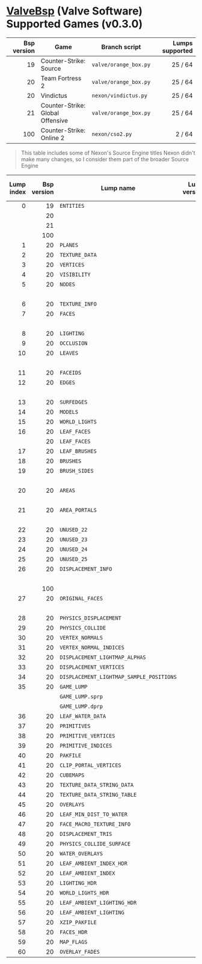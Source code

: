 # [ValveBsp](https://developer.valvesoftware.com/wiki/Source_BSP_File_Format) (Valve Software) Supported Games (v0.3.0)
| Bsp version | Game | Branch script | Lumps supported |
| --: | -------------------------------- | --------------------- | ------: |
|  19 | Counter-Strike: Source           | `valve/orange_box.py` | 25 / 64 |
|  20 | Team Fortress 2                  | `valve/orange_box.py` | 25 / 64 |
|  20 | Vindictus                        | `nexon/vindictus.py`  | 25 / 64 |
|  21 | Counter-Strike: Global Offensive | `valve/orange_box.py` | 25 / 64 |
| 100 | Counter-Strike: Online 2         | `nexon/cso2.py`       |  2 / 64 |

> This table includes some of Nexon's Source Engine titles
Nexon didn't make many changes, so I consider them part of the broader Source Engine

| Lump index | Bsp version | Lump name | Lump version | LumpClass | % of struct mapped |
| -: | --: | ---------------------------------------- | -: | ------------------------------------- | ---: |
|  0 |  19 | `ENTITIES`                               |  0 | `shared.Entities`                     | 100% |
|    |  20 |                                          |  0 | `shared.Entities`                     | 100% |
|    |  21 |                                          |  0 | `shared.Entities`                     | 100% |
|    | 100 |                                          |  0 | `shared.Entities`                     | 100% |
|  1 |  20 | `PLANES`                                 |  0 | `valve.orange_box.Plane`              | 100% |
|  2 |  20 | `TEXTURE_DATA`                           |  0 | `valve.orange_box.TextureData`        | 100% |
|  3 |  20 | `VERTICES`                               |  0 | `valve.orange_box.Vertex`             | 100% |
|  4 |  20 | `VISIBILITY`                             |  0 | :x:                                   |   0% |
|  5 |  20 | `NODES`                                  |  0 | `valve.orange_box.Node`               | 100% |
|    |     |                                          |  0 | `nexon.vindictus.Node`                | 100% |
|  6 |  20 | `TEXTURE_INFO`                           |  0 | `valve.orange_box.TextureInfo`        | 100% |
|  7 |  20 | `FACES`                                  |  1 | `valve.orange_box.Face`               | 100% |
|    |     |                                          |  1 | `nexon.vindictus.Face`                |  90% |
|  8 |  20 | `LIGHTING`                               |  1 | raw RGBE pixels                       | 100% |
|  9 |  20 | `OCCLUSION`                              |  2 | :x:                                   |   0% |
| 10 |  20 | `LEAVES`                                 |  1 | `valve.orange_box.Leaf`               | 100% |
|    |     |                                          |  1 | `nexon.vindictus.Leaf`                | 100% |
| 11 |  20 | `FACEIDS`                                |  0 | :x:                                   |   0% |
| 12 |  20 | `EDGES`                                  |  0 | `valve.orange_box.Edge`               | 100% |
|    |     |                                          |  0 | `nexon.vindictus.Edge`                | 100% |
| 13 |  20 | `SURFEDGES`                              |  0 | `valve.orange_box.SurfEdge`           | 100% |
| 14 |  20 | `MODELS`                                 |  0 | `valve.orange_box.Model`              | 100% |
| 15 |  20 | `WORLD_LIGHTS`                           |  0 | `valve.orange_box.WorldLight`         | 100% |
| 16 |  20 | `LEAF_FACES`                             |  0 | `valve.orange_box.LeafFace`           | 100% |
|    |  20 | `LEAF_FACES`                             |  0 | `nexon.vindictus.LeafFace`            | 100% |
| 17 |  20 | `LEAF_BRUSHES`                           |  0 | `valve.orange_box.LeafBrush`          | 100% |
| 18 |  20 | `BRUSHES`                                |  0 | `valve.orange_box.Brush`              | 100% |
| 19 |  20 | `BRUSH_SIDES`                            |  0 | `valve.orange_box.BrushSide`          | 100% |
|    |     |                                          |  0 | `nexon.vindictus.BrushSide`           | 100% |
| 20 |  20 | `AREAS`                                  |  0 | `valve.orange_box.Area`               | 100% |
|    |     |                                          |  0 | `nexon.vindictus.Area`                | 100% |
| 21 |  20 | `AREA_PORTALS`                           |  0 | `valve.orange_box.AreaPortal`         | 100% |
|    |     |                                          |  0 | `nexon.vindictus.AreaPortal`          | 100% |
| 22 |  20 | `UNUSED_22`                              |  0 | :x:                                   |   0% |
| 23 |  20 | `UNUSED_23`                              |  0 | :x:                                   |   0% |
| 24 |  20 | `UNUSED_24`                              |  0 | :x:                                   |   0% |
| 25 |  20 | `UNUSED_25`                              |  0 | :x:                                   |   0% |
| 26 |  20 | `DISPLACEMENT_INFO`                      |  0 | `valve.orange_box.DisplacementInfo`   | 100% |
|    |     |                                          |  0 | `nexon.vindictus.DisplacementInfo`    |  90% |
|    | 100 |                                          |  0 | `nexon.cso2.DisplacementInfo`         |  10% |
| 27 |  20 | `ORIGINAL_FACES`                         |  0 | `valve.orange_box.Face`               | 100% |
|    |     |                                          |  0 | `nexon.vindictus.Face`                |  90% |
| 28 |  20 | `PHYSICS_DISPLACEMENT`                   |  0 | `orange_box.PhysicsDisplacement`      |  90% |
| 29 |  20 | `PHYSICS_COLLIDE`                        |  0 | `shared.PhysicsCollide`               |  66% |
| 30 |  20 | `VERTEX_NORMALS`                         |  0 | :x:                                   |   0% |
| 31 |  20 | `VERTEX_NORMAL_INDICES`                  |  0 | :x:                                   |   0% |
| 32 |  20 | `DISPLACEMENT_LIGHTMAP_ALPHAS`           |  0 | :x:                                   |   0% |
| 33 |  20 | `DISPLACEMENT_VERTICES`                  |  0 | `valve.orange_box.DisplacementVertex` | 100% |
| 34 |  20 | `DISPLACEMENT_LIGHTMAP_SAMPLE_POSITIONS` |  0 | :x:                                   |   0% |
| 35 |  20 | `GAME_LUMP`                              |  0 | `lumps.GameLump`                      |      |
|    |     | `GAME_LUMP.sprp`                         | 10 | `valve.orange_box.StaticPropv10`      | 100% |
|    |     | `GAME_LUMP.dprp`                         |  0 | :x:                                   |   0% |
| 36 |  20 | `LEAF_WATER_DATA`                        |  0 | :x:                                   |   0% |
| 37 |  20 | `PRIMITIVES`                             |  0 | :x:                                   |   0% |
| 38 |  20 | `PRIMITIVE_VERTICES`                     |  0 | :x:                                   |   0% |
| 39 |  20 | `PRIMITIVE_INDICES`                      |  0 | :x:                                   |   0% |
| 40 |  20 | `PAKFILE`                                |  0 | `shared.PakFile`                      | 100% |
| 41 |  20 | `CLIP_PORTAL_VERTICES`                   |  0 | :x:                                   |   0% |
| 42 |  20 | `CUBEMAPS`                               |  0 | `valve.orange_box.Cubemap`            | 100% |
| 43 |  20 | `TEXTURE_DATA_STRING_DATA`               |  0 | `shared.TextureDataStringData`        | 100% |
| 44 |  20 | `TEXTURE_DATA_STRING_TABLE`              |  0 | `shared.TextureDataStringTable`       | 100% |
| 45 |  20 | `OVERLAYS`                               |  0 | :x:                                   |   0% |
| 46 |  20 | `LEAF_MIN_DIST_TO_WATER`                 |  0 | :x:                                   |   0% |
| 47 |  20 | `FACE_MACRO_TEXTURE_INFO`                |  0 | :x:                                   |   0% |
| 48 |  20 | `DISPLACEMENT_TRIS`                      |  0 | :x:                                   |   0% |
| 49 |  20 | `PHYSICS_COLLIDE_SURFACE`                |  0 | :x:                                   |   0% |
| 50 |  20 | `WATER_OVERLAYS`                         |  0 | :x:                                   |   0% |
| 51 |  20 | `LEAF_AMBIENT_INDEX_HDR`                 |  0 | :x:                                   |   0% |
| 52 |  20 | `LEAF_AMBIENT_INDEX`                     |  0 | :x:                                   |   0% |
| 53 |  20 | `LIGHTING_HDR`                           |  1 | raw RGBE pixels                       | 100% |
| 54 |  20 | `WORLD_LIGHTS_HDR`                       |  0 | `valve.orange_box.WorldLight`         | 100% |
| 55 |  20 | `LEAF_AMBIENT_LIGHTING_HDR`              |  1 | :x:                                   |   0% |
| 56 |  20 | `LEAF_AMBIENT_LIGHTING`                  |  1 | :x:                                   |   0% |
| 57 |  20 | `XZIP_PAKFILE`                           |  0 | :x:                                   |   0% |
| 58 |  20 | `FACES_HDR`                              |  1 | :x:                                   |   0% |
| 59 |  20 | `MAP_FLAGS`                              |  0 | :x:                                   |   0% |
| 60 |  20 | `OVERLAY_FADES`                          |  0 | :x:                                   |   0% |
